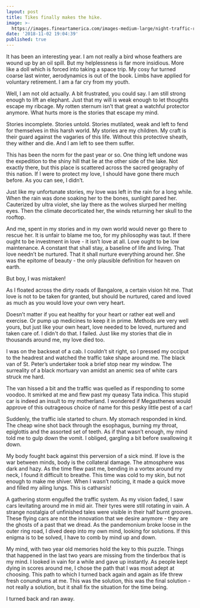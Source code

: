 ```yaml
---
layout: post
title: Tikes finally makes the hike.
image: >-
  https://images.fineartamerica.com/images-medium-large/night-traffic-romy-galicia.jpg
date: '2018-11-02 19:04:39'
published: true
---
```

It has been an interesting year. I am not really a bird whose feathers are wound up by an oil spill. But my helplessness is far more insidious. More like a doll which is forced into taking a space trip. My cosy fur turned coarse last winter, aerodynamics is out of the book. Limbs have applied for voluntary retirement. I am a far cry from my youth.

Well, I am not old actually. A bit frustrated, you could say. I am still strong enough to lift an elephant. Just that my will is weak enough to let thoughts escape my ribcage. My rotten sternum isn’t that great a watchful protector anymore. What hurts more is the stories that escape my mind.

Stories incomplete. Stories untold. Stories mutilated, weak and left to fend for themselves in this harsh world. My stories are my children. My craft is their guard against the vagaries of this life. Without this protective sheath, they wither and die. And I am left to see them suffer.

This has been the norm for the past year or so. One thing left undone was the expedition to the shiny hill that lie at the other side of the lake. Not exactly there, but this place is scattered across the sacred geography of this nation. If I were to protect my love, I should have gone there much before. As you can see, I didn’t. 

Just like my unfortunate stories, my love was left in the rain for a long while. When the rain was done soaking her to the bones, sunlight pared her. Cauterized by ultra violet, she lay there as the wolves slurped her melting eyes. Then the climate decorticated her, the winds returning her skull to the rooftop.

And me, spent in my stories and in my own world would never go there to rescue her. It is unfair to blame me too, for my philosophy was taut. If there ought to be investment in love - it isn’t love at all. Love ought to be low maintenance. A constant that shall stay, a baseline of life and living. That love needn’t be nurtured. That it shall nurture everything around her. She was the epitome of beauty - the only plausible definition for heaven on earth.

But boy, I was mistaken!

As I floated across the dirty roads of Bangalore, a certain vision hit me. That love is not to be taken for granted, but should be nurtured, cared and loved as much as you would love your own very heart. 

Doesn’t matter if you eat healthy for your heart or rather eat well and exercise. Or pump up medicines to keep it in prime. Methods are very well yours, but just like your own heart, love needed to be loved, nurtured and taken care of. I didn't do that. I failed. Just like my stories that die in thousands around me, my love died too.

I was on the backseat of a cab. I couldn’t sit right, so I pressed my occiput to the headrest and watched the traffic take shape around me. The black van of St. Peter’s undertaker took a brief stop near my window. The surreality of a black mortuary van amidst an anemic sea of white cars struck me hard. 


The van hissed a bit and the traffic was quelled as if responding to some voodoo. It smirked at me and flew past my queasy Tata indica. This stupid car is indeed an insult to my motherland. I wondered if Megasthenes would approve of this outrageous choice of name for this pesky little pest of a car!

Suddenly, the traffic isle started to churn. My stomach responded in kind. The cheap wine shot back through the esophagus, burning my throat, epiglottis and the assorted set of  teeth. As if that wasn’t enough, my mind told me to gulp down the vomit. I obliged, gargling a bit before swallowing it down.

My body fought back against this perversion of a sick mind. If love is the war between minds, body is the collateral damage. The atmosphere was dark and hazy. As the time flew past me, bending in a vortex around my neck, I found it difficult to breathe. This time was cold to my skin, but not enough to make me shiver. When I wasn’t noticing, it made a quick move and filled my ailing lungs. This is catharsis! 

A gathering storm engulfed the traffic system. As my vision faded, I saw cars levitating around me in mid air. Their tyres were still rotating in vain. A strange nostalgia of unfinished tales were visible in their half burnt grooves. These flying cars are not the innovation that we desire anymore - they are the ghosts of a past that we dread. As the pandemonium broke loose in the outer ring road, I dived deep into my own mind, looking for solutions. If this enigma is to be solved, I have to comb by mind up and down.

My mind, with two year old memories hold the key to this puzzle. Things that happened in the last two years are missing from the tinderbox that is my mind. I looked in vain for a while and gave up instantly. As people kept dying in scores around me, I chose the path that I was most adept at choosing. This path to which I turned back again and again as life threw fresh conundrums at me. This was the solution, this was the final solution - not really a solution, but it shall fix the situation for the time being.

I turned back and ran away.




